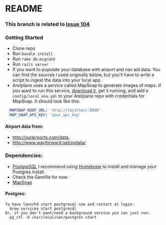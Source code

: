# README

### This branch is related to [Issue 104](https://github.com/arelenglish/arelplane/issues/104)

### Getting Started

* Clone repo
* Run `bundle install`
* Run `rake db:migrate`
* Run `rails server`
* If you want to populate your database with airport and nav aid data. You can find the sources I used originally below, but you'll have to write a script to ingest the data into your local app.
* Arelplane uses a service called MapSnap to generate images of maps. If you want to run this service, [download it](https://github.com/arelenglish/map-snap), get it running, and add a `config/local_env.yml` to your Arelplane repo with credentials for MapSnap. It should look like this:
```YAML
  MAPSNAP_ROOT_URL: 'http://localhost:8080'
  MAP_SNAP_API_KEY: 'your_api_key'
```

#### Airport data from:

 * http://ourairports.com/data,
 * http://www.wayforward.net/avdata/

### Dependencies:
  * [PostgreSQL](https://www.postgresql.org) I recommend using [Homebrew](https://brew.sh) to install and manage your Postgres install.
  * Check the Gemfile for now.
  * [MapSnap](https://github.com/arelenglish/map-snap)

#### Postgres:
```
To have launchd start postgresql now and restart at login:
  brew services start postgresql
Or, if you don't want/need a background service you can just run:
  pg_ctl -D /usr/local/var/postgres start
```
